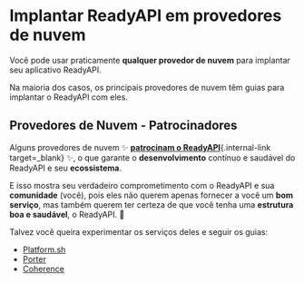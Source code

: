 # Implantar ReadyAPI em provedores de nuvem

Você pode usar praticamente **qualquer provedor de nuvem** para implantar seu aplicativo ReadyAPI.

Na maioria dos casos, os principais provedores de nuvem têm guias para implantar o ReadyAPI com eles.

## Provedores de Nuvem - Patrocinadores

Alguns provedores de nuvem ✨ [**patrocinam o ReadyAPI**](../help-readyapi.md#sponsor-the-author){.internal-link target=\_blank} ✨, o que garante o **desenvolvimento** contínuo e saudável do ReadyAPI e seu **ecossistema**.

E isso mostra seu verdadeiro comprometimento com o ReadyAPI e sua **comunidade** (você), pois eles não querem apenas fornecer a você um **bom serviço**, mas também querem ter certeza de que você tenha uma **estrutura boa e saudável**, o ReadyAPI. 🙇

Talvez você queira experimentar os serviços deles e seguir os guias:

- <a href="https://docs.platform.sh/languages/python.html?utm_source=readyapi-signup&utm_medium=banner&utm_campaign=ReadyAPI-signup-June-2023" class="external-link" target="_blank">Platform.sh</a>
- <a href="https://docs.porter.run/language-specific-guides/readyapi" class="external-link" target="_blank">Porter</a>
- <a href="https://www.withcoherence.com/?utm_medium=advertising&utm_source=readyapi&utm_campaign=website" class="external-link" target="_blank">Coherence</a>
